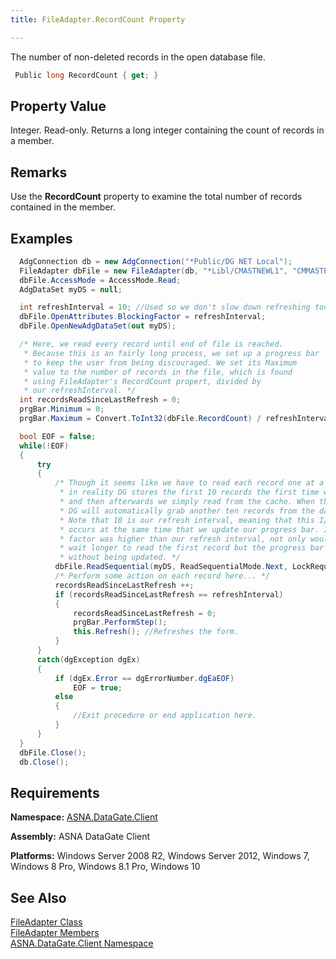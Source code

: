 ```yaml
---
title: FileAdapter.RecordCount Property

---
```


<span>The number of non-deleted records in the open database file. </span> 

```cs
 Public long RecordCount { get; }
```

## Property Value

Integer. Read-only. Returns a long integer containing the count of records in a member.
## Remarks

Use the <span> **RecordCount** </span> property to examine the total number of records contained in the member. 
## Examples


```cs 
  AdgConnection db = new AdgConnection("*Public/DG NET Local");
  FileAdapter dbFile = new FileAdapter(db, "*Libl/CMASTNEWL1", "CMMASTERL1");
  dbFile.AccessMode = AccessMode.Read;
  AdgDataSet myDS = null;

  int refreshInterval = 10; //Used so we don't slow down refreshing too much...
  dbFile.OpenAttributes.BlockingFactor = refreshInterval;
  dbFile.OpenNewAdgDataSet(out myDS);

  /* Here, we read every record until end of file is reached.
   * Because this is an fairly long process, we set up a progress bar
   * to keep the user from being discouraged. We set its Maximum
   * value to the number of records in the file, which is found
   * using FileAdapter's RecordCount propert, divided by
   * our refreshInterval. */
  int recordsReadSinceLastRefresh = 0;
  prgBar.Minimum = 0;
  prgBar.Maximum = Convert.ToInt32(dbFile.RecordCount) / refreshInterval;

  bool EOF = false;
  while(!EOF)
  {
      try
      {
          /* Though it seems like we have to read each record one at a time,
           * in reality DG stores the first 10 records the first time we read
           * and then afterwards we simply read from the cache. When those run out, 
           * DG will automatically grab another ten records from the database.
           * Note that 10 is our refresh interval, meaning that this I/O operation
           * occurs at the same time that we update our progress bar. If the blocking
           * factor was higher than our refresh interval, not only would we have to 
           * wait longer to read the first record but the progress bar would go longer
           * without being updated. */
          dbFile.ReadSequential(myDS, ReadSequentialMode.Next, LockRequest.NoWait);
          /* Perform some action on each record here... */
          recordsReadSinceLastRefresh ++;
          if (recordsReadSinceLastRefresh == refreshInterval)
          {
              recordsReadSinceLastRefresh = 0;
              prgBar.PerformStep();
              this.Refresh(); //Refreshes the form.
          }
      }
      catch(dgException dgEx)
      {
          if (dgEx.Error == dgErrorNumber.dgEaEOF)
              EOF = true;
          else
          {
              //Exit procedure or end application here.
          }
      }
  }
  dbFile.Close();
  db.Close();
```

## Requirements

**Namespace:** [ASNA.DataGate.Client](datagate-client-namespace.html) 

**Assembly:** ASNA DataGate Client

**Platforms:** Windows Server 2008 R2, Windows Server 2012, Windows 7, Windows 8 Pro, Windows 8.1 Pro, Windows 10
## See Also


[FileAdapter Class](file-adapter-class.html)
      <br />
[FileAdapter Members](file-adapter-members.html)
      <br />
[ASNA.DataGate.Client Namespace](datagate-client-namespace.html)  

